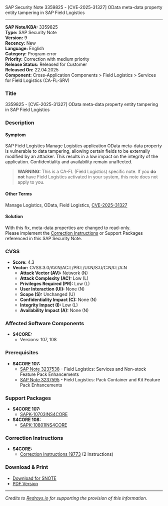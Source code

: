 SAP Security Note 3359825 - [CVE-2025-31327] OData meta-data property entity tampering in SAP Field Logistics

---

**SAP Note/KBA:** 3359825  
**Type:** SAP Security Note  
**Version:** 9  
**Recency:** New  
**Language:** English  
**Category:** Program error  
**Priority:** Correction with medium priority  
**Release Status:** Released for Customer  
**Released On:** 22.04.2025  
**Component:** Cross-Application Components > Field Logistics > Services for Field Logistics (CA-FL-SRV)  

### **Title**
3359825 - [CVE-2025-31327] OData meta-data property entity tampering in SAP Field Logistics

### **Description**
#### **Symptom**
SAP Field Logistics Manage Logistics application OData meta-data property is vulnerable to data tampering, allowing certain fields to be externally modified by an attacker. This results in a low impact on the integrity of the application. Confidentiality and availability remain unaffected.

> **WARNING:** This is a CA-FL (Field Logistics) specific note. If you **do not** have Field Logistics activated in your system, this note does not apply to you.

#### **Other Terms**
Manage Logistics, OData, Field Logistics, [CVE-2025-31327](https://www.cve.org/CVERecord?id=CVE-2025-31327)

#### **Solution**
With this fix, meta-data properties are changed to read-only.  
Please implement the [Correction Instructions](https://me.sap.com/corrins/0003359825/19773) or Support Packages referenced in this SAP Security Note.

### **CVSS**
- **Score:** 4.3
- **Vector:** CVSS:3.0/AV:N/AC:L/PR:L/UI:N/S:U/C:N/I:L/A:N
  - **Attack Vector (AV):** Network (N)
  - **Attack Complexity (AC):** Low (L)
  - **Privileges Required (PR):** Low (L)
  - **User Interaction (UI):** None (N)
  - **Scope (S):** Unchanged (U)
  - **Confidentiality Impact (C):** None (N)
  - **Integrity Impact (I):** Low (L)
  - **Availability Impact (A):** None (N)

### **Affected Software Components**
- **S4CORE:**
  - Versions: 107, 108

### **Prerequisites**
- **S4CORE 107:**
  - [SAP Note 3237538](https://me.sap.com/notes/3237538) - Field Logistics: Services and Non-stock Feature Pack Enhancements
  - [SAP Note 3237595](https://me.sap.com/notes/3237595) - Field Logistics: Pack Container and Kit Feature Pack Enhancements

### **Support Packages**
- **S4CORE 107:**
  - [SAPK-10703INS4CORE](https://me.sap.com/supportpackage/SAPK-10703INS4CORE)
- **S4CORE 108:**
  - [SAPK-10801INS4CORE](https://me.sap.com/supportpackage/SAPK-10801INS4CORE)

### **Correction Instructions**
- **S4CORE:**
  - [Correction Instructions 19773](https://me.sap.com/corrins/0003359825/19773) (2 Instructions)

### **Download & Print**
- [Download for SNOTE](https://notesdownloads.sap.com/note/0040000000423802025)
- [PDF Version](https://userapps.support.sap.com/sap/support/sfm/notes/print/0003359825?language=en-US&token=24800CCD87E46BFE048B6C4BA0EA1C86)

---

*Credits to [Redrays.io](https://redrays.io) for supporting the provision of this information.*